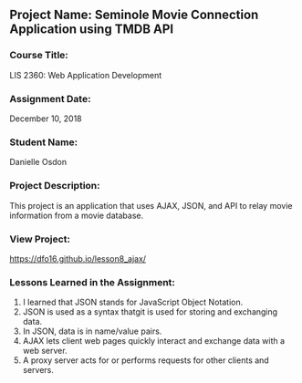 ## Project Name:  Seminole Movie Connection Application using TMDB API

### Course Title:
LIS 2360:  Web Application Development

### Assignment Date:  
December 10, 2018

### Student Name:  
Danielle Osdon

### Project Description:
This project is an application that uses AJAX, JSON, and API to relay movie information from a movie database.

### View Project:
https://dfo16.github.io/lesson8_ajax/

### Lessons Learned in the Assignment:
1. I learned that JSON stands for JavaScript Object Notation.
2. JSON is used as a syntax thatgit is used for storing and exchanging data. 
3. In JSON, data is in name/value pairs. 
4. AJAX lets client web pages quickly interact and exchange data with a web server.
5. A proxy server acts for or performs requests for other clients and servers. 